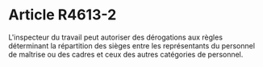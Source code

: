 # Article R4613-2

  
L'inspecteur du travail peut autoriser des dérogations aux règles déterminant la répartition des sièges entre les représentants du personnel de maîtrise ou des cadres et ceux des autres catégories de personnel.